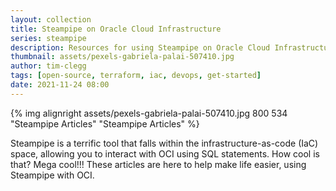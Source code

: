 ```yaml
---
layout: collection
title: Steampipe on Oracle Cloud Infrastructure
series: steampipe
description: Resources for using Steampipe on Oracle Cloud Infrastructure.
thumbnail: assets/pexels-gabriela-palai-507410.jpg
author: tim-clegg
tags: [open-source, terraform, iac, devops, get-started]
date: 2021-11-24 08:00
---
```


{% img alignright assets/pexels-gabriela-palai-507410.jpg 800 534 "Steampipe Articles" "Steampipe Articles" %}

Steampipe is a terrific tool that falls within the infrastructure-as-code (IaC) space, allowing you to interact with OCI using SQL statements.  How cool is that?  Mega cool!!!  These articles are here to help make life easier, using Steampipe with OCI.
